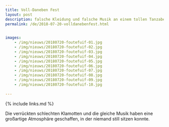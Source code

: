```yaml
---
title: Voll-Daneben Fest
layout: post
description: falsche Kleidung und falsche Musik an einem tollen Tanzabend
permalink: /de/2018-07-20-volldanebenfest.html

    
images: 
    - /img/nieuws/20180720-foutefuif-01.jpg
    - /img/nieuws/20180720-foutefuif-02.jpg
    - /img/nieuws/20180720-foutefuif-03.jpg
    - /img/nieuws/20180720-foutefuif-04.jpg
    - /img/nieuws/20180720-foutefuif-05.jpg
    - /img/nieuws/20180720-foutefuif-06.jpg
    - /img/nieuws/20180720-foutefuif-07.jpg
    - /img/nieuws/20180720-foutefuif-08.jpg
    - /img/nieuws/20180720-foutefuif-09.jpg
    - /img/nieuws/20180720-foutefuif-10.jpg
    
---
```


{% include links.md %}

Die verrückten schlechten Klamotten und die gleiche Musik haben eine großartige Atmosphäre geschaffen, in der niemand still sitzen konnte.


